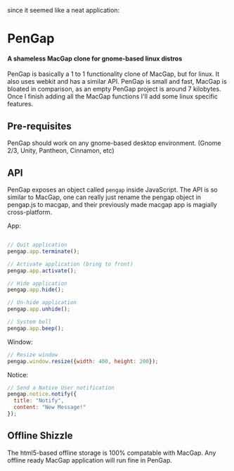 since it seemed like a neat application:

# PenGap
#### A shameless MacGap clone for gnome-based linux distros
PenGap is basically a 1 to 1 functionality clone of MacGap, but for linux.
It also uses webkit and has a similar API. PenGap is small and fast,
MacGap is bloated in comparison, as an empty PenGap project is around 7 kilobytes.
Once I finish adding all the MacGap functions I'll add some linux specific features.

## Pre-requisites
PenGap should work on any gnome-based desktop environment. (Gnome 2/3, Unity, Pantheon, Cinnamon, etc)

## API
PenGap exposes an object called `pengap` inside JavaScript. The API is so similar to MacGap, one can
really just rename the pengap object in pengap.js to macgap, and their previously made macgap app is magially cross-platform. 

App:

```javascript

// Quit application
pengap.app.terminate();

// Activate application (bring to front)
pengap.app.activate();

// Hide application
pengap.app.hide();

// Un-hide application
pengap.app.unhide();

// System bell
pengap.app.beep();
```

Window:
```javascript
// Resize window
pengap.window.resize({width: 400, height: 200});
```

Notice:
```javascript
// Send a Native User notification
pengap.notice.notify({
  title: "Notify",
  content: "New Message!"
});
```

## Offline Shizzle
The html5-based offline storage is 100% compatable with MacGap. Any offline ready
MacGap application will run fine in PenGap.